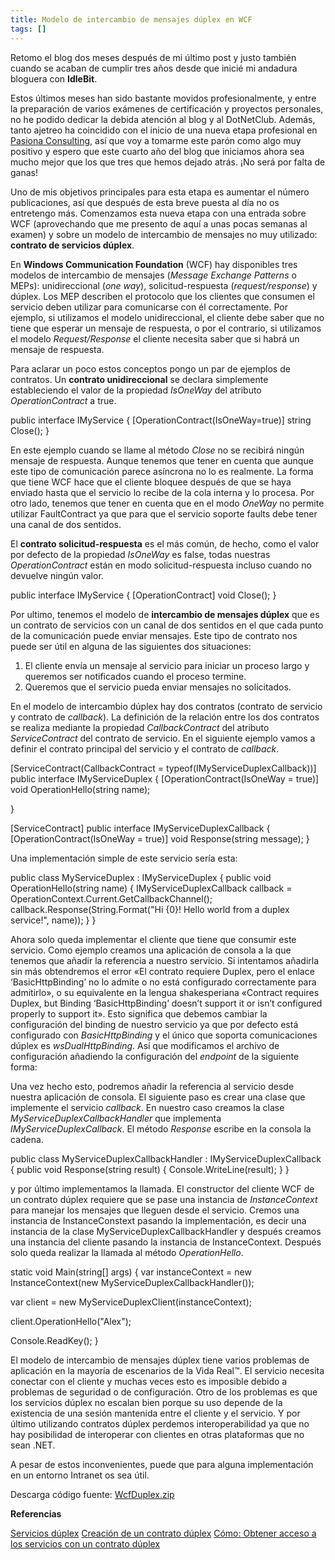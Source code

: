 ```yaml
---
title: Modelo de intercambio de mensajes dúplex en WCF
tags: []
---
```

Retomo el blog dos meses después de mi último post y justo también cuando se acaban de cumplir tres años desde que inicié mi andadura bloguera con **IdleBit**.

Estos últimos meses han sido bastante movidos profesionalmente, y entre la preparación de varios exámenes de certificación y proyectos personales, no he podido dedicar la debida atención al blog y al DotNetClub. Además, tanto ajetreo ha coincidido con el inicio de una nueva etapa profesional en [Pasiona Consulting](http://www.pasiona.es/), así que voy a tomarme este parón como algo muy positivo y espero que este cuarto año del blog que iniciamos ahora sea mucho mejor que los que tres que hemos dejado atrás. ¡No será por falta de ganas!

Uno de mis objetivos principales para esta etapa es aumentar el número publicaciones, así que después de esta breve puesta al día no os entretengo más. Comenzamos esta nueva etapa con una entrada sobre WCF (aprovechando que me presento de aquí a unas pocas semanas al examen) y sobre un modelo de intercambio de mensajes no muy utilizado: **contrato de servicios dúplex**.

En **Windows Communication Foundation** (WCF) hay disponibles tres modelos de intercambio de mensajes (_Message Exchange Patterns_ o MEPs): unidireccional (_one way_), solicitud-respuesta (_request/response_) y dúplex. Los MEP describen el protocolo que los clientes que consumen el servicio deben utilizar para comunicarse con él correctamente. Por ejemplo, si utilizamos el modelo unidireccional, el cliente debe saber que no tiene que esperar un mensaje de respuesta, o por el contrario, si utilizamos el modelo _Request/Response_ el cliente necesita saber que si habrá un mensaje de respuesta.

Para aclarar un poco estos conceptos pongo un par de ejemplos de contratos. Un **contrato unidireccional** se declara simplemente estableciendo el valor de la propiedad _IsOneWay_ del atributo _OperationContract_ a true.

public interface IMyService { \[OperationContract(IsOneWay=true)\] string Close(); } </pre>

En este ejemplo cuando se llame al método _Close_ no se recibirá ningún mensaje de respuesta. Aunque tenemos que tener en cuenta que aunque este tipo de comunicación parece asíncrona no lo es realmente. La forma que tiene WCF hace que el cliente bloquee después de que se haya enviado hasta que el servicio lo recibe de la cola interna y lo procesa. Por otro lado, tenemos que tener en cuenta que en el modo _OneWay_ no permite utilizar FaultContract ya que para que el servicio soporte faults debe tener una canal de dos sentidos.

El **contrato solicitud-respuesta** es el más común, de hecho, como el valor por defecto de la propiedad _IsOneWay_ es false, todas nuestras _OperationContract_ están en modo solicitud-respuesta incluso cuando no devuelve ningún valor.

public interface IMyService
{
   \[OperationContract\]
   void Close();
}

Por ultimo, tenemos el modelo de **intercambio de mensajes dúplex** que es un contrato de servicios con un canal de dos sentidos en el que cada punto de la comunicación puede enviar mensajes. Este tipo de contrato nos puede ser útil en alguna de las siguientes dos situaciones:

1.  El cliente envía un mensaje al servicio para iniciar un proceso largo y queremos ser notificados cuando el proceso termine.
2.  Queremos que el servicio pueda enviar mensajes no solicitados.

En el modelo de intercambio dúplex hay dos contratos (contrato de servicio y contrato de _callback_). La definición de la relación entre los dos contratos se realiza mediante la propiedad _CallbackContract_ del atributo _ServiceContract_ del contrato de servicio. En el siguiente ejemplo vamos a definir el contrato principal del servicio y el contrato de _callback_.

\[ServiceContract(CallbackContract = typeof(IMyServiceDuplexCallback))\]
public interface IMyServiceDuplex
{
   \[OperationContract(IsOneWay = true)\]
   void OperationHello(string name);

}

\[ServiceContract\]
public interface IMyServiceDuplexCallback
{
   \[OperationContract(IsOneWay = true)\]
   void Response(string message);
}

Una implementación simple de este servicio sería esta:

public class MyServiceDuplex : IMyServiceDuplex
{
   public void OperationHello(string name)
   {
      IMyServiceDuplexCallback callback = OperationContext.Current.GetCallbackChannel<IMyServiceDuplexCallback>();
      callback.Response(String.Format("Hi {0}! Hello world from a duplex service!", name));
   }
}

Ahora solo queda implementar el cliente que tiene que consumir este servicio. Como ejemplo creamos una aplicación de consola a la que tenemos que añadir la referencia a nuestro servicio. Si intentamos añadirla sin más obtendremos el error «El contrato requiere Duplex, pero el enlace ‘BasicHttpBinding’ no lo admite o no está configurado correctamente para admitirlo», o su equivalente en la lengua shakesperiana «Contract requires Duplex, but Binding ‘BasicHttpBinding’ doesn’t support it or isn’t configured properly to support it». Esto significa que debemos cambiar la configuración del binding de nuestro servicio ya que por defecto está configurado con _BasicHttpBinding_ y el único que soporta comunicaciones dúplex es _wsDualHttpBinding_. Así que modificamos el archivo de configuración añadiendo la configuración del _endpoint_ de la siguiente forma:

<services>
   <service name="WcfServiceDuplex.MyServiceDuplex">
      <endpoint address="" binding="wsDualHttpBinding" bindingConfiguration="" contract="WcfServiceDuplex.IMyServiceDuplex" />
   </service>
</services>

Una vez hecho esto, podremos añadir la referencia al servicio desde nuestra aplicación de consola. El siguiente paso es crear una clase que implemente el servicio _callback_. En nuestro caso creamos la clase _MyServiceDuplexCallbackHandler_ que implementa _IMyServiceDuplexCallback_. El método _Response_ escribe en la consola la cadena.

public class MyServiceDuplexCallbackHandler : IMyServiceDuplexCallback
{
  public void Response(string result)
  {
    Console.WriteLine(result);
  }
}

y por último implementamos la llamada. El constructor del cliente WCF de un contrato dúplex requiere que se pase una instancia de _InstanceContext_ para manejar los mensajes que lleguen desde el servicio. Cremos una instancia de InstanceConstext pasando la implementación, es decir una instancia de la clase MyServiceDuplexCallbackHandler y después creamos una instancia del cliente pasando la instancia de InstanceContext. Después solo queda realizar la llamada al método _OperationHello_.

static void Main(string\[\] args)
{
  var instanceContext = new InstanceContext(new MyServiceDuplexCallbackHandler());

  var client = new MyServiceDuplexClient(instanceContext);

  client.OperationHello("Alex");

  Console.ReadKey();
}



El modelo de intercambio de mensajes dúplex tiene varios problemas de aplicación en la mayoría de escenarios de la Vida Real™. El servicio necesita conectar con el cliente y muchas veces esto es imposible debido a problemas de seguridad o de configuración. Otro de los problemas es que los servicios dúplex no escalan bien porque su uso depende de la existencia de una sesión mantenida entre el cliente y el servicio. Y por último utilizando contratos dúplex perdemos interoperabilidad ya que no hay posibilidad de interoperar con clientes en otras plataformas que no sean .NET.

A pesar de estos inconvenientes, puede que para alguna implementación en un entorno Intranet os sea útil.

Descarga código fuente: 
[WcfDuplex.zip](http://sdrv.ms/18cxK0C)

**Referencias**

[Servicios dúplex](http://msdn.microsoft.com/es-es/library/ms731184.aspx) 
[Creación de un contrato dúplex](http://msdn.microsoft.com/es-es/library/ms731064.aspx) 
[Cómo: Obtener acceso a los servicios con un contrato dúplex](http://msdn.microsoft.com/es-es/library/ms731935.aspx)

